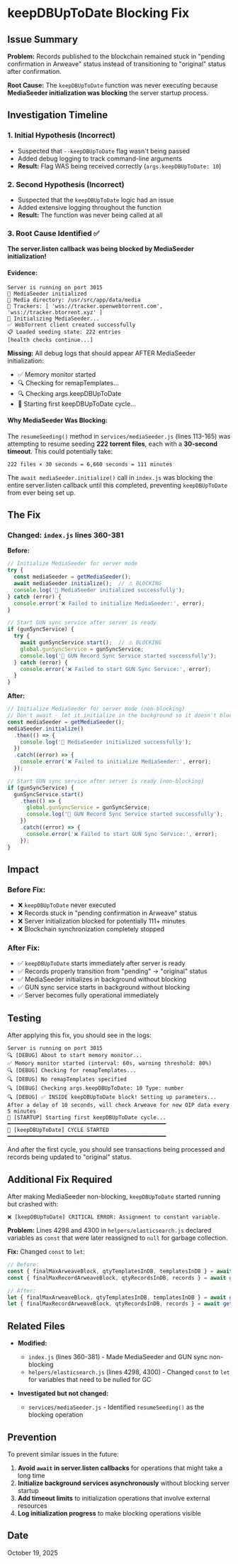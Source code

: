 # keepDBUpToDate Blocking Fix

## Issue Summary

**Problem:** Records published to the blockchain remained stuck in "pending confirmation in Arweave" status instead of transitioning to "original" status after confirmation.

**Root Cause:** The `keepDBUpToDate` function was never executing because **MediaSeeder initialization was blocking** the server startup process.

## Investigation Timeline

### 1. Initial Hypothesis (Incorrect)
- Suspected that `--keepDBUpToDate` flag wasn't being passed
- Added debug logging to track command-line arguments
- **Result:** Flag WAS being received correctly (`args.keepDBUpToDate: 10`)

### 2. Second Hypothesis (Incorrect)  
- Suspected that the `keepDBUpToDate` logic had an issue
- Added extensive logging throughout the function
- **Result:** The function was never being called at all

### 3. Root Cause Identified ✅
**The server.listen callback was being blocked by MediaSeeder initialization!**

#### Evidence:
```
Server is running on port 3015
🌱 MediaSeeder initialized
📁 Media directory: /usr/src/app/data/media
🔗 Trackers: [ 'wss://tracker.openwebtorrent.com', 'wss://tracker.btorrent.xyz' ]
🔄 Initializing MediaSeeder...
✅ WebTorrent client created successfully
📋 Loaded seeding state: 222 entries
[health checks continue...]
```

**Missing:** All debug logs that should appear AFTER MediaSeeder initialization:
- ✅ Memory monitor started
- 🔍 Checking for remapTemplates...
- 🔍 Checking args.keepDBUpToDate
- 🚀 Starting first keepDBUpToDate cycle...

#### Why MediaSeeder Was Blocking:
The `resumeSeeding()` method in `services/mediaSeeder.js` (lines 113-165) was attempting to resume seeding **222 torrent files**, each with a **30-second timeout**. This could potentially take:

```
222 files × 30 seconds = 6,660 seconds = 111 minutes
```

The `await mediaSeeder.initialize()` call in `index.js` was blocking the entire server.listen callback until this completed, preventing `keepDBUpToDate` from ever being set up.

## The Fix

### Changed: `index.js` lines 360-381

**Before:**
```javascript
// Initialize MediaSeeder for server mode
try {
  const mediaSeeder = getMediaSeeder();
  await mediaSeeder.initialize();  // ⚠️ BLOCKING
  console.log('🌱 MediaSeeder initialized successfully');
} catch (error) {
  console.error('❌ Failed to initialize MediaSeeder:', error);
}

// Start GUN sync service after server is ready
if (gunSyncService) {
  try {
    await gunSyncService.start();  // ⚠️ BLOCKING
    global.gunSyncService = gunSyncService;
    console.log('🔄 GUN Record Sync Service started successfully');
  } catch (error) {
    console.error('❌ Failed to start GUN Sync Service:', error);
  }
}
```

**After:**
```javascript
// Initialize MediaSeeder for server mode (non-blocking)
// Don't await - let it initialize in the background so it doesn't block keepDBUpToDate
const mediaSeeder = getMediaSeeder();
mediaSeeder.initialize()
  .then(() => {
    console.log('🌱 MediaSeeder initialized successfully');
  })
  .catch((error) => {
    console.error('❌ Failed to initialize MediaSeeder:', error);
  });

// Start GUN sync service after server is ready (non-blocking)
if (gunSyncService) {
  gunSyncService.start()
    .then(() => {
      global.gunSyncService = gunSyncService;
      console.log('🔄 GUN Record Sync Service started successfully');
    })
    .catch((error) => {
      console.error('❌ Failed to start GUN Sync Service:', error);
    });
}
```

## Impact

### Before Fix:
- ❌ `keepDBUpToDate` never executed
- ❌ Records stuck in "pending confirmation in Arweave" status
- ❌ Server initialization blocked for potentially 111+ minutes
- ❌ Blockchain synchronization completely stopped

### After Fix:
- ✅ `keepDBUpToDate` starts immediately after server is ready
- ✅ Records properly transition from "pending" → "original" status
- ✅ MediaSeeder initializes in background without blocking
- ✅ GUN sync service starts in background without blocking
- ✅ Server becomes fully operational immediately

## Testing

After applying this fix, you should see in the logs:

```
Server is running on port 3015
🔍 [DEBUG] About to start memory monitor...
✅ Memory monitor started (interval: 60s, warning threshold: 80%)
🔍 [DEBUG] Checking for remapTemplates...
🔍 [DEBUG] No remapTemplates specified
🔍 [DEBUG] Checking args.keepDBUpToDate: 10 Type: number
🔍 [DEBUG] ✅ INSIDE keepDBUpToDate block! Setting up parameters...
After a delay of 10 seconds, will check Arweave for new OIP data every 5 minutes
🚀 [STARTUP] Starting first keepDBUpToDate cycle...
━━━━━━━━━━━━━━━━━━━━━━━━━━━━━━━━━━━━━━━━━━━━━━━━━━
🔄 [keepDBUpToDate] CYCLE STARTED
━━━━━━━━━━━━━━━━━━━━━━━━━━━━━━━━━━━━━━━━━━━━━━━━━━
```

And after the first cycle, you should see transactions being processed and records being updated to "original" status.

## Additional Fix Required

After making MediaSeeder non-blocking, `keepDBUpToDate` started running but crashed with:
```
❌ [keepDBUpToDate] CRITICAL ERROR: Assignment to constant variable.
```

**Problem:** Lines 4298 and 4300 in `helpers/elasticsearch.js` declared variables as `const` that were later reassigned to `null` for garbage collection.

**Fix:** Changed `const` to `let`:
```javascript
// Before:
const { finalMaxArweaveBlock, qtyTemplatesInDB, templatesInDB } = await getTemplatesInDB();
const { finalMaxRecordArweaveBlock, qtyRecordsInDB, records } = await getRecordsInDB();

// After:
let { finalMaxArweaveBlock, qtyTemplatesInDB, templatesInDB } = await getTemplatesInDB();
let { finalMaxRecordArweaveBlock, qtyRecordsInDB, records } = await getRecordsInDB();
```

## Related Files

- **Modified:**
  - `index.js` (lines 360-381) - Made MediaSeeder and GUN sync non-blocking
  - `helpers/elasticsearch.js` (lines 4298, 4300) - Changed `const` to `let` for variables that need to be nulled for GC
  
- **Investigated but not changed:**
  - `services/mediaSeeder.js` - Identified `resumeSeeding()` as the blocking operation

## Prevention

To prevent similar issues in the future:

1. **Avoid `await` in server.listen callbacks** for operations that might take a long time
2. **Initialize background services asynchronously** without blocking server startup
3. **Add timeout limits** to initialization operations that involve external resources
4. **Log initialization progress** to make blocking operations visible

## Date
October 19, 2025


